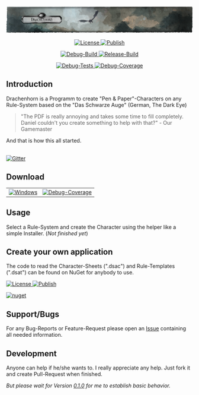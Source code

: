 <p align="center"><img src="img/Banner_large.png" alt="Drachenhorn Icon"></p>
<!--<h1 align="center">Drachenhorn Charakterbogen</h1>-->

<p align="center">
  <a href="https://github.com/Drachenhorn-Team/Drachenhorn/blob/master/LICENSE" target="_blank">
    <img src="https://img.shields.io/github/license/Drachenhorn-Team/Drachenhorn?style=flat-square" alt="License">
  </a>
  <a href="https://github.com/Drachenhorn-Team/Drachenhorn/releases/latest" target="_blank">
    <img src="https://img.shields.io/badge/Installer-Squirrel-lightgrey?style=flat-square" alt="Publish">
  </a>
</p>

<p align="center">
  <a href="https://lightlike.visualstudio.com/Drachenhorn/_build?definitionId=11&_a=summary" target="_blank">
    <img src="https://img.shields.io/azure-devops/build/lightlike/af40eca3-51a6-4d41-89f9-acfeafe7da4f/11?label=Debug&style=flat-square" alt="Debug-Build">
  </a>
  <a href="https://lightlike.visualstudio.com/Drachenhorn/_release?_a=releases&view=mine&definitionId=1" target="_blank">
    <img src="https://img.shields.io/azure-devops/release/lightlike/af40eca3-51a6-4d41-89f9-acfeafe7da4f/1/1?label=Release&style=flat-square" alt="Release-Build">
  </a>
  <!--<a href="https://lightlike.visualstudio.com/Drachenhorn/_build?definitionId=6&view=buildsHistory" target="_blank">
    <img src="https://img.shields.io/azure-devops/build/lightlike/Drachenhorn/6/master.svg?label=NuGet&style=flat-square" alt="NuGet-Build">
  </a>-->
</p>

<p align="center">
  <a href="https://lightlike.visualstudio.com/Drachenhorn/_build?definitionId=5&view=buildsHistory" target="_blank">
    <img src="https://img.shields.io/azure-devops/tests/lightlike/af40eca3-51a6-4d41-89f9-acfeafe7da4f/11?style=flat-square&compact_message" alt="Debug-Tests">
  </a>
  <a href="https://lightlike.visualstudio.com/Drachenhorn/_build?definitionId=5&view=buildsHistory" target="_blank">
    <img src="https://img.shields.io/azure-devops/coverage/lightlike/af40eca3-51a6-4d41-89f9-acfeafe7da4f/11?style=flat-square&compact_message" alt="Debug-Coverage">
  </a>
</p>

## Introduction
        
Drachenhorn is a Programm to create "Pen & Paper"-Characters on any Rule-System based on the "Das Schwarze Auge" (German, The Dark Eye)

>"The PDF is really annoying and takes some time to fill completely. Daniel couldn't you create something to help with that?" - Our Gamemaster

And that is how this all started.


<br>
<a href="https://gitter.im/Drachenhorn-Team/Drachenhorn" target="_blank">
  <img src="https://img.shields.io/gitter/room/Drachenhorn-Team/Drachenhorn.svg?style=flat-square" alt="Gitter">
</a>
<br>

## Download

<table>
  <tr>
    <td>
      <a href="https://github.com/Drachenhorn-Team/Drachenhorn/releases/latest" target="_blank">
        <img src="https://simpleicons.org/icons/windows.svg" width="32" alt="Windows" title="Download 'Setup.exe' only.">
      </a>
    </td>
    <td>
      <a href="https://github.com/Drachenhorn-Team/Drachenhorn/releases/latest" target="_blank">
        <img src="https://img.shields.io/github/v/release/Drachenhorn-Team/Drachenhorn?sort=semver&style=flat-square&compact_message" alt="Debug-Coverage" title="Download 'Setup.exe' only.">
      </a>
    </td>
  </tr>
</table>


## Usage

Select a Rule-System and create the Character using the helper like a simple Installer. (*Not finished yet*)

## Create your own application

The code to read the Character-Sheets (".dsac") and Rule-Templates (".dsat") can be found on NuGet for anybody to use.

<p>
  <a href="https://www.nuget.org/packages/Drachenhorn.Xml" target="_blank">
    <img src="https://img.shields.io/nuget/v/Drachenhorn.Xml.svg?label=NuGet&style=flat-square" alt="License">
  </a>
  <a href="https://www.nuget.org/packages/Drachenhorn.Xml" target="_blank">
    <img src="https://img.shields.io/nuget/dt/Drachenhorn.Xml.svg?style=flat-square" alt="Publish">
  </a>
</p>
<a href="https://www.nuget.org/packages/Drachenhorn.Xml/" style="padding: 5">
	<img src="https://www.nuget.org/Content/gallery/img/default-package-icon.svg" width="30" title="nuget"/>
</a>

## Support/Bugs

For any Bug-Reports or Feature-Request please open an [Issue](https://github.com/Drachenhorn-Team/Drachenhorn/issues) containing all needed information.

## Development

Anyone can help if he/she wants to. I really appreciate any help. Just fork it and create Pull-Request when finished.

*But please wait for Version [0.1.0](https://github.com/lightlike/Drachenhorn/milestone/1) for me to establish basic behavior.*
